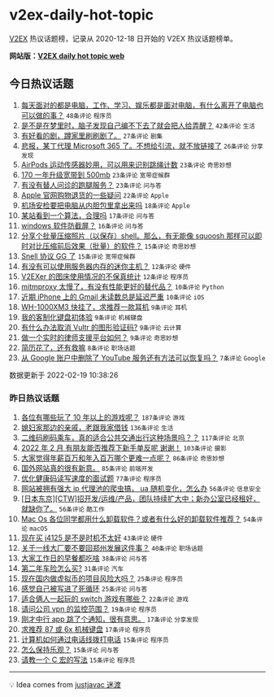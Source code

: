 # v2ex-daily-hot-topic

[V2EX](https://www.v2ex.com/) 热议话题榜，记录从 2020-12-18 日开始的 V2EX 热议话题榜单。

**网站版：[V2EX daily hot topic web](https://boojack.github.io/v2ex-daily-hot-topic-web/)**

## 今日热议话题

<!-- TODAY BEGIN -->

1. [每天面对的都是电脑，工作、学习、娱乐都是面对电脑，有什么离开了电脑也可以做的事？](https://www.v2ex.com/t/835022) `48条评论` `程序员`
1. [是不是在梦里时，脑子发现自己编不下去了就会把人给弄醒？](https://www.v2ex.com/t/834962) `42条评论` `生活`
1. [有好看的剧，蹲家里刷刷剧了。](https://www.v2ex.com/t/834968) `27条评论` `剧集`
1. [悲报，某丁代理 Microsoft 365 了。不想给引流，就不放链接了](https://www.v2ex.com/t/834964) `26条评论` `分享发现`
1. [AirPods 运动传感器妙用，可以用来识别跳绳计数](https://www.v2ex.com/t/834969) `23条评论` `奇思妙想`
1. [170 一年升级宽带到 500mb](https://www.v2ex.com/t/835000) `23条评论` `宽带症候群`
1. [有没有替人问诊的跑腿服务？](https://www.v2ex.com/t/835041) `23条评论` `问与答`
1. [Apple 官网购物退货的一些疑问](https://www.v2ex.com/t/834982) `22条评论` `Apple`
1. [机场安检要把电脑从内胆包里拿出来吗](https://www.v2ex.com/t/835013) `18条评论` `Apple`
1. [某站看到一个算法，合理吗](https://www.v2ex.com/t/834960) `17条评论` `问与答`
1. [windows 软件防截屏？](https://www.v2ex.com/t/835037) `16条评论` `问与答`
1. [分享个批量压缩照片（以保存）shell。那么，有无能像 squoosh 那样可以即时对比压缩前后效果（批量）的软件？](https://www.v2ex.com/t/835023) `15条评论` `奇思妙想`
1. [Snell 协议 GG 了](https://www.v2ex.com/t/835007) `15条评论` `宽带症候群`
1. [有没有可以使用服务器内存的迷你主机？](https://www.v2ex.com/t/835003) `12条评论` `硬件`
1. [V2EXer 的图床使用情况的不保真统计](https://www.v2ex.com/t/834963) `12条评论` `程序员`
1. [mitmproxy 太慢了，有没有性能更好的替代品？](https://www.v2ex.com/t/835061) `10条评论` `Python`
1. [近期 iPhone 上的 Gmail 未读数总是延迟严重](https://www.v2ex.com/t/834975) `10条评论` `iOS`
1. [WH-1000XM3 快挂了，求推荐一款耳机](https://www.v2ex.com/t/834990) `9条评论` `耳机`
1. [我的客制化键盘初体验](https://www.v2ex.com/t/834987) `9条评论` `机械键盘`
1. [有什么办法取消 Vultr 的图形验证码?](https://www.v2ex.com/t/834984) `9条评论` `云计算`
1. [做一个实时的律师支援平台如何？](https://www.v2ex.com/t/834977) `9条评论` `奇思妙想`
1. [简历花了，还有救嘛](https://www.v2ex.com/t/835027) `8条评论` `职场话题`
1. [从 Google 账户中删除了 YouTube 服务还有方法可以恢复吗？](https://www.v2ex.com/t/835036) `7条评论` `Google`

数据更新于 2022-02-19 10:38:26

<!-- TODAY END -->

### 昨日热议话题

<!-- YESTERDAY BEGIN -->

1. [各位有哪些玩了 10 年以上的游戏呢？](https://www.v2ex.com/t/834816) `187条评论` `游戏`
1. [媳妇家那边的亲戚，老跟我家借钱](https://www.v2ex.com/t/834774) `136条评论` `生活`
1. [二维码刷码乘车，真的适合公共交通出行这种场景吗？？](https://www.v2ex.com/t/834736) `117条评论` `北京`
1. [2022 年 2 月 有朋友能否推荐下新手单反呢 谢谢！](https://www.v2ex.com/t/834680) `103条评论` `摄影`
1. [大家觉得年薪百万和年入百万哪个更难一点呢？](https://www.v2ex.com/t/834719) `86条评论` `奇思妙想`
1. [国外网站真的很有新意。](https://www.v2ex.com/t/834703) `85条评论` `前端开发`
1. [优化健康码读写速度的面试题](https://www.v2ex.com/t/834691) `77条评论` `程序员`
1. [网站被拥有强大 ip 代理池的爬虫搞， ua 随机变化，怎么办](https://www.v2ex.com/t/834902) `56条评论` `信息安全`
1. [[日本东京][CTW]招开发/运维/产品，团队持续扩大中；新办公室已经租好，就缺你了。](https://www.v2ex.com/t/834699) `56条评论` `酷工作`
1. [Mac Os 各位同学都用什么卸载软件？或者有什么好的卸载软件推荐？](https://www.v2ex.com/t/834735) `54条评论` `macOS`
1. [现在买 j4125 是不是时机不太好](https://www.v2ex.com/t/834717) `43条评论` `硬件`
1. [关于一线大厂要不要回郑州发展这件事？](https://www.v2ex.com/t/834681) `40条评论` `职场话题`
1. [大家工作日的早餐都吃啥](https://www.v2ex.com/t/834860) `38条评论` `问与答`
1. [第二年车险怎么买?](https://www.v2ex.com/t/834683) `31条评论` `汽车`
1. [现在国内做虚拟币的项目风险大吗？](https://www.v2ex.com/t/834915) `25条评论` `程序员`
1. [感觉自己被写进了死循环](https://www.v2ex.com/t/834805) `25条评论` `问与答`
1. [适合俩人一起玩的 switch 游戏有哪些？](https://www.v2ex.com/t/834741) `22条评论` `游戏`
1. [请问公司 vpn 的监控范围？](https://www.v2ex.com/t/834944) `19条评论` `程序员`
1. [刚才中行 app 跳了个通知，很有意思。](https://www.v2ex.com/t/834824) `17条评论` `分享发现`
1. [求推荐 87 或 6x 机械键盘](https://www.v2ex.com/t/834726) `17条评论` `程序员`
1. [计算机如何通过电话线拨打电话](https://www.v2ex.com/t/834903) `15条评论` `程序员`
1. [怎么保持乐观？](https://www.v2ex.com/t/834742) `15条评论` `问与答`
1. [请教一个 C 宏的写法](https://www.v2ex.com/t/834690) `15条评论` `程序员`

<!-- YESTERDAY END -->

---

💡 Idea comes from [justjavac 迷渡](https://github.com/justjavac/)
